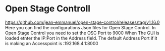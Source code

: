 # Open Stage Controll
https://github.com/jean-emmanuel/open-stage-control/releases/tag/v1.16.0
Here you can find the configurations Json files for 
Open Stage Control.
In Open Stage Control you need to set the OSC Port to 9000
When The GUI is loaded etnter the IP:Port in the Address field.
The default Address Port if it is making an Accesspoint is :192.168.4.1:8000

